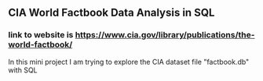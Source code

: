 ## CIA World Factbook Data Analysis in SQL
### link to website is https://www.cia.gov/library/publications/the-world-factbook/
In this mini project I am trying to explore the CIA dataset file "factbook.db" with SQL
